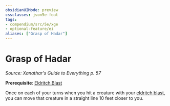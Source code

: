 ```yaml
---
obsidianUIMode: preview
cssclasses: json5e-feat
tags:
- compendium/src/5e/xge
- optional-feature/ei
aliases: ["Grasp of Hadar"]
---
```

# Grasp of Hadar
*Source: Xanathar's Guide to Everything p. 57*  

**Prerequisite**: [Eldritch Blast](compendium/spells/eldritch-blast.md)

Once on each of your turns when you hit a creature with your [eldritch blast](compendium/spells/eldritch-blast.md), you can move that creature in a straight line 10 feet closer to you.